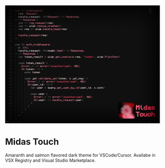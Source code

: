 ![blabla](assets/preview.jpg)

# Midas Touch

Amaranth and salmon flavored dark theme for VSCode/Cursor. Availabe in VSX Registry and Visual Studio Marketplace.